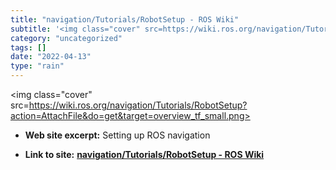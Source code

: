 ```yaml
---
title: "navigation/Tutorials/RobotSetup - ROS Wiki"
subtitle: '<img class="cover" src=https://wiki.ros.org/navigation/Tutorials/RobotSetup?action=AttachFile&do=get...'
category: "uncategorized"
tags: []
date: "2022-04-13"
type: "rain"
---
```

<img class="cover" src=https://wiki.ros.org/navigation/Tutorials/RobotSetup?action=AttachFile&do=get&target=overview_tf_small.png>



* **Web site excerpt:** Setting up ROS navigation

* **Link to site:** **[navigation/Tutorials/RobotSetup - ROS Wiki](https://wiki.ros.org/navigation/Tutorials/RobotSetup)**